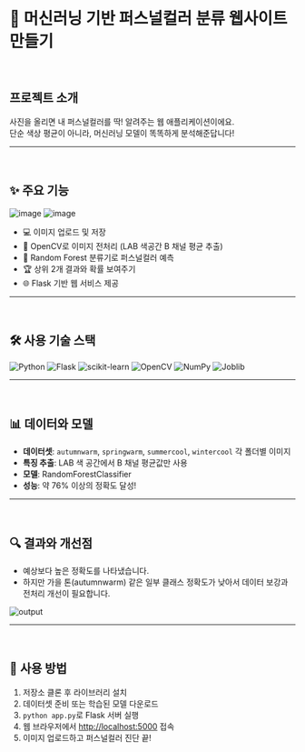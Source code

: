 # 🌈 머신러닝 기반 퍼스널컬러 분류 웹사이트 만들기


<br>

## 프로젝트 소개
사진을 올리면 내 퍼스널컬러를 딱! 알려주는 웹 애플리케이션이에요.  
단순 색상 평균이 아니라, 머신러닝 모델이 똑똑하게 분석해준답니다!

---


<br>

## ✨ 주요 기능

![image](https://github.com/user-attachments/assets/6862d5ad-387a-4a7a-943f-4e59d4acf71b)
![image](https://github.com/user-attachments/assets/4e7580db-e129-4886-91ce-0c13f0635416)


- 💻 이미지 업로드 및 저장  
- 🎨 OpenCV로 이미지 전처리 (LAB 색공간 B 채널 평균 추출)  
- 🌲 Random Forest 분류기로 퍼스널컬러 예측  
- 🏆 상위 2개 결과와 확률 보여주기  
- 🌐 Flask 기반 웹 서비스 제공


---


<br>

## 🛠️ 사용 기술 스택
![Python](https://img.shields.io/badge/Python-3776AB?style=for-the-badge&logo=python&logoColor=white)
![Flask](https://img.shields.io/badge/Flask-000000?style=for-the-badge&logo=flask&logoColor=white)
![scikit-learn](https://img.shields.io/badge/scikit--learn-F7931E?style=for-the-badge&logo=scikit-learn&logoColor=white)
![OpenCV](https://img.shields.io/badge/OpenCV-5C3EE8?style=for-the-badge&logo=opencv&logoColor=white)
![NumPy](https://img.shields.io/badge/NumPy-013243?style=for-the-badge&logo=numpy&logoColor=white)
![Joblib](https://img.shields.io/badge/Joblib-FF6C37?style=for-the-badge&logo=python&logoColor=white)



---

<br>

## 📊 데이터와 모델
- **데이터셋**: `autumnwarm`, `springwarm`, `summercool`, `wintercool` 각 폴더별 이미지  
- **특징 추출**: LAB 색 공간에서 B 채널 평균값만 사용  
- **모델**: RandomForestClassifier  
- **성능**: 약 76% 이상의 정확도 달성!



---


<br>

## 🔍 결과와 개선점
- 예상보다 높은 정확도를 나타냈습니다.
- 하지만 가을 톤(autumnwarm) 같은 일부 클래스 정확도가 낮아서 데이터 보강과 전처리 개선이 필요합니다.

![output](https://github.com/user-attachments/assets/62919b51-bc0c-4ecc-b868-780146f2a901)


---


<br>

## 🚀 사용 방법
1. 저장소 클론 후 라이브러리 설치  
2. 데이터셋 준비 또는 학습된 모델 다운로드  
3. `python app.py`로 Flask 서버 실행  
4. 웹 브라우저에서 [http://localhost:5000](http://localhost:5000) 접속  
5. 이미지 업로드하고 퍼스널컬러 진단 끝!  

